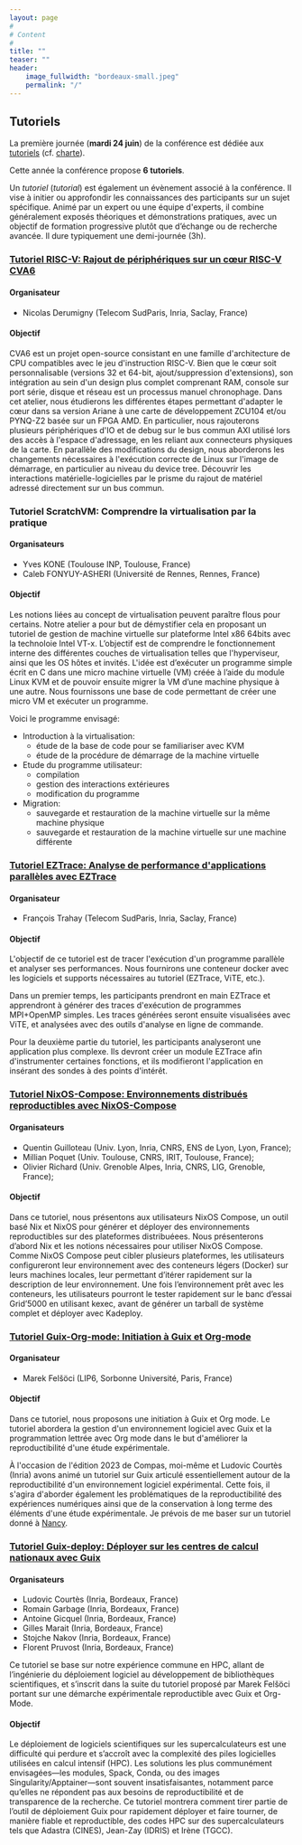 ```yaml
---
layout: page
#
# Content
#
title: ""
teaser: ""
header:
    image_fullwidth: "bordeaux-small.jpeg"
    permalink: "/"
---
```



## **Tutoriels**

La première journée (**mardi 24 juin**) de la conférence est dédiée aux
[tutoriels](https://2025.compas-conference.fr/tutoriaux/) (cf.
[charte](https://www.compas-conference.fr/organisation/charte/)).

Cette année la conférence propose **6 tutoriels**.

Un *tutoriel* (*tutorial*) est également un évènement associé à la
conférence. Il vise à initier ou approfondir les connaissances des
participants sur un sujet spécifique. Animé par un expert ou une
équipe d'experts, il combine généralement exposés théoriques et
démonstrations pratiques, avec un objectif de formation progressive
plutôt que d’échange ou de recherche avancée. Il dure typiquement une
demi-journée (3h).

###  [Tutoriel RISC-V: Rajout de périphériques sur un cœur RISC-V CVA6](https://perso.ens-lyon.fr/nicolas.derumigny/COMPAS-Tutorial.html)

#### Organisateur
- Nicolas Derumigny (Telecom SudParis, Inria, Saclay, France)

#### Objectif

CVA6 est un projet open-source consistant en une famille
d'architecture de CPU compatibles avec le jeu d'instruction RISC-V.
Bien que le cœur soit personnalisable (versions 32 et 64-bit,
ajout/suppression d'extensions), son intégration au sein d'un design
plus complet comprenant RAM, console sur port série, disque et réseau
est un processus manuel chronophage. Dans cet atelier, nous étudierons
les différentes étapes permettant d'adapter le cœur dans sa version
Ariane à une carte de développement ZCU104 et/ou PYNQ-Z2 basée sur un
FPGA AMD. En particulier, nous rajouterons plusieurs périphériques
d'IO et de debug sur le bus commun AXI utilisé lors des accès à
l'espace d'adressage, en les reliant aux connecteurs physiques de la
carte. En parallèle des modifications du design, nous aborderons les
changements nécessaires à l'exécution correcte de Linux sur l'image de
démarrage, en particulier au niveau du device tree. Découvrir les
interactions matérielle-logicielles par le prisme du rajout de
matériel adressé directement sur un bus commun.

<!-- Logiciels : Vivado (archive fournie), Git, éditeur de texte -->

<!-- Matériel (actuellement disponible dans notre équipe) : à minima une ZCU104 (code testé et fonctionnel), éventuellement des PYNQ-Z2 suivant l'avancement du portage du CVA6 dessus. Divers module d'extensions. Cartes SD. -->

<!-- Les participants partiront d'un CVA6 nu fonctionnant à 50 MHz et -->
<!-- pourront intégrer un ou plusieurs des périphériques suivant: -->
<!-- - LED (GPIO) -->
<!-- - Bouttons (GPIO) -->
<!-- - Console (via un adaptateur PMOD / serial externe, ou en utilisant -->
<!--   une interface sur la ZCU104) -->
<!-- - Ethernet (ZCU104 uniquement) -->
<!-- - Carte SD -->

<!-- Il sera également possible de modifier la fréquence du CVA6 pour la -->
<!-- fixer à 100 MHz. -->

<!-- L'ajout de périphériques tout comme la modification de fréquence -->
<!-- passera par les étapes suivantes: -->
<!-- - rajout du module sur le design via Vivado -->
<!-- - spécification des contraintes (mapping des IO du module sur des pins -->
<!--   physiques du FPGA) -->
<!-- - modification du device tree -->
<!-- - modification de l'image de boot (pour y rajouter les pilotes) -->
<!-- - programmation du FPGA et test -->

### Tutoriel ScratchVM: Comprendre la virtualisation par la pratique

#### Organisateurs
- Yves KONE (Toulouse INP, Toulouse, France)
- Caleb FONYUY-ASHERI (Université de Rennes, Rennes, France)

#### Objectif

Les notions liées au concept de virtualisation peuvent paraître flous
pour certains. Notre atelier a pour but de démystifier cela en
proposant un tutoriel de gestion de machine virtuelle sur plateforme
Intel x86 64bits avec la technoloie Intel VT-x. L’objectif est de
comprendre le fonctionnement interne des différentes couches de
virtualisation telles que l'hyperviseur, ainsi que les OS hôtes et
invités. L'idée est d’exécuter un programme simple écrit en C dans une
micro machine virtuelle (VM) créée à l’aide du module Linux KVM et de
pouvoir ensuite migrer la VM d’une machine physique à une autre. Nous
fournissons une base de code permettant de créer une micro VM et
exécuter un programme.

Voici le programme envisagé:
- Introduction à la virtualisation:
  - étude de la base de code pour se familiariser avec KVM
  - étude de la procédure de démarrage de la machine virtuelle
- Etude du programme utilisateur:
  - compilation
  - gestion des interactions extérieures
  - modification du programme
- Migration:
  - sauvegarde et restauration de la machine virtuelle sur la même machine physique
  - sauvegarde et restauration de la machine virtuelle sur une machine différente

### [Tutoriel EZTrace: Analyse de performance d'applications parallèles avec EZTrace](https://gitlab.com/eztrace/tutorials/compas-2025)

#### Organisateur
- François Trahay (Telecom SudParis, Inria, Saclay, France)

#### Objectif

L'objectif de ce tutoriel est de tracer l'exécution d'un programme
parallèle et analyser ses performances. Nous fournirons une conteneur
docker avec les logiciels et supports nécessaires au tutoriel
(EZTrace, ViTE, etc.).

Dans un premier temps, les participants prendront en main EZTrace et
apprendront à générer des traces d'exécution de programmes MPI+OpenMP
simples. Les traces générées seront ensuite visualisées avec ViTE, et
analysées avec des outils d'analyse en ligne de commande.

Pour la deuxième partie du tutoriel, les participants analyseront une
application plus complexe. Ils devront créer un module EZTrace afin
d'instrumenter certaines fonctions, et ils modifieront l'application
en insérant des sondes à des points d'intérêt.

### [Tutoriel NixOS-Compose: Environnements distribués reproductibles avec NixOS-Compose](https://notes.inria.fr/ErKsSxuSRUWDqoBQzBGeKg)

#### Organisateurs
- Quentin Guilloteau (Univ. Lyon, Inria, CNRS, ENS de Lyon, Lyon, France);
- Millian Poquet (Univ. Toulouse, CNRS, IRIT, Toulouse, France);
- Olivier Richard (Univ. Grenoble Alpes, Inria, CNRS, LIG, Grenoble, France);

#### Objectif

Dans ce tutoriel, nous présentons aux utilisateurs NixOS Compose, un
outil basé Nix et NixOS pour générer et déployer des environnements
reproductibles sur des plateformes distribuéees. Nous présenterons
d’abord Nix et les notions nécessaires pour utiliser NixOS Compose.
Comme NixOS Compose peut cibler plusieurs plateformes, les
utilisateurs configureront leur environnement avec des conteneurs
légers (Docker) sur leurs machines locales, leur permettant d’itérer
rapidement sur la description de leur environnement. Une fois
l’environnement prêt avec les conteneurs, les utilisateurs pourront le
tester rapidement sur le banc d’essai Grid’5000 en utilisant kexec,
avant de générer un tarball de système complet et déployer avec
Kadeploy.

### [Tutoriel Guix-Org-mode: Initiation à Guix et Org-mode](https://guix-org-tutorial-compas-2025.gitlab.io/tutorial/)

#### Organisateur
- Marek Felšöci (LIP6, Sorbonne Université, Paris, France)

#### Objectif

Dans ce tutoriel, nous proposons une initiation à Guix et Org mode. Le
tutoriel abordera la gestion d'un environnement logiciel avec Guix et
la programmation lettrée avec Org mode dans le but d'améliorer la
reproductibilité d'une étude expérimentale.

À l'occasion de l'édition 2023 de Compas, moi-même et Ludovic Courtès
(Inria) avons animé un tutoriel sur Guix articulé essentiellement
autour de la reproductibilité d'un environnement logiciel
expérimental. Cette fois, il s'agira d'aborder également les
problématiques de la reproductibilité des expériences numériques ainsi
que de la conservation à long terme des éléments d'une étude
expérimentale. Je prévois de me baser sur un tutoriel donné à
[Nancy](https://tuto-techno-guix-hpc.gitlabpages.inria.fr/guidelines/guidelines.pdf).

### [Tutoriel Guix-deploy: Déployer sur les centres de calcul nationaux avec Guix](https://guix-hpc.gitlabpages.inria.fr/compas-tutorial-2025/)

#### Organisateurs
- Ludovic Courtès (Inria, Bordeaux, France)
- Romain Garbage (Inria, Bordeaux, France)
- Antoine Gicquel (Inria, Bordeaux, France)
- Gilles Marait (Inria, Bordeaux, France)
- Stojche Nakov (Inria, Bordeaux, France)
- Florent Pruvost (Inria, Bordeaux, France)

Ce tutoriel se base sur notre expérience commune en HPC, allant de
l’ingénierie du déploiement logiciel au développement de bibliothèques
scientifiques, et s’inscrit dans la suite du tutoriel proposé par
Marek Felšöci portant sur une démarche expérimentale reproductible
avec Guix et Org-Mode.

#### Objectif

Le déploiement de logiciels scientifiques sur les supercalculateurs
est une difficulté qui perdure et s’accroît avec la complexité des
piles logicielles utilisées en calcul intensif (HPC). Les solutions
les plus communément envisagées—les modules, Spack, Conda, ou des
images Singularity/Apptainer—sont souvent insatisfaisantes, notamment
parce qu’elles ne répondent pas aux besoins de reproductibilité et de
transparence de la recherche. Ce tutoriel montrera comment tirer
partie de l’outil de déploiement Guix pour rapidement déployer et
faire tourner, de manière fiable et reproductible, des codes HPC sur
des supercalculateurs tels que Adastra (CINES), Jean-Zay (IDRIS) et
Irène (TGCC).



<!-- Les tutoriels seront organisés le 2 Juillet 2024, avant la conférence pour une durée d'environ 3h00 (possibilité de demander deux créneaux pour un tutoriel de 6h sur la journée). La participation aux tutoriels est gratuite pour tous les participants à la conférence COMPAS 2024. -->

<!-- ### Objectifs -->

<!-- Les tutoriels doivent servir un ou plusieurs des objectifs suivants : -->

<!-- - Initier les novices aux principaux thèmes des différentes communautés COMPAS. -->
<!-- - Introduire des méthodes et outils à des non spécialistes dans un sous-domaine de COMPAS. -->
<!-- - Motiver et expliquer un sujet d’importance émergent. -->

<!-- Nous encourageons des tutoriels avec une composante pratique ou un autre élément interactif. -->

<!-- ### Thématiques -->

<!-- Toutes les thématiques relevant de la conférence (Architecture, Systèmes et Parallélisme) sont les bienvenues.  -->

<!-- ### Dates importantes -->

<!-- - Date limite de soumission des tutoriels : 03/06/2024 -->
<!-- - Notification auteurs et affichage tutoriels acceptés : 10/06/2024 -->
<!-- - Résumés des tutoriels et pages web : 15/06/2024 -->

<!-- ### Instructions de soumission -->

<!-- Les propositions de tutoriels doivent être soumises par email à <sebastien.pillement@univ-nantes.fr> -->

<!-- Les propositions doivent être soumises dans un seul mail contenant les informations suivantes : -->

<!-- - Une description du tutoriel en deux phrases -->
<!-- - Un déroulé détaillé du tutoriel sous forme de points -->
<!-- - Une brève caractérisation du public cible potentiel du tutoriel, y compris les connaissances pré-requises -->
<!-- - Une brève description du matériel requis. -->

<!-- Local Variables: -->
<!-- jinx-languages: "fr" -->
<!-- jinx-local-words: "tutoriel" -->
<!-- End: -->
